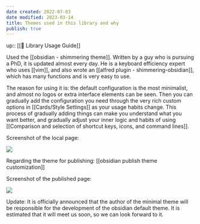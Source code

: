 ```yaml
---
date created: 2022-07-03
date modified: 2023-03-14
title: Themes used in this library and why
publish: true
---
```

up:: [[🧰 Library Usage Guide]]

Used the [[obsidian - shimmering theme]]. Written by a guy who is pursuing a PhD, it is updated almost every day. He is a keyboard efficiency expert who uses [[vim]], and also wrote an [[alfred plugin - shimmering-obsidian]], which has many functions and is very easy to use.

The reason for using it is: the default configuration is the most minimalist, and almost no logos or extra interface elements can be seen. Then you can gradually add the configuration you need through the very rich custom options in [[Cards/Style Settings]] as your usage habits change. This process of gradually adding things can make you understand what you want better, and gradually adjust your inner logic and habits of using [[Comparison and selection of shortcut keys, icons, and command lines]].

Screenshot of the local page:

![](https://img2.oldwinter.top/本库使用的主题及原因_image_1.png)

Regarding the theme for publishing: [[obsidian publish theme customization]]

Screenshot of the published page:

![](https://img2.oldwinter.top/本库使用的主题及原因_image_2.png)

Update: It is officially announced that the author of the minimal theme will be responsible for the development of the obsidian default theme. It is estimated that it will meet us soon, so we can look forward to it. 